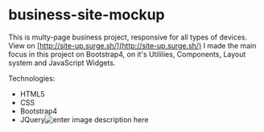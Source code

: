 # business-site-mockup

This is multy-page business project, responsive for all types of devices. 
View on [http://site-up.surge.sh/](http://site-up.surge.sh/)
I made the main focus in this project on Bootstrap4, on it's Utililies, Components, Layout system and JavaScript Widgets.

Technologies:

 - HTML5
 - CSS
 - Bootstrap4
 - JQuery![enter image description here](https://i.imgur.com/UHIvaL2.png)

